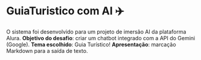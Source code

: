 # GuiaTuristico com AI :airplane:

O sistema foi desenvolvido para um projeto de imersão AI da plataforma Alura.
**Objetivo do desafio**: criar um chatbot integrado com a API do Gemini (Google). 
**Tema escolhido**: Guia Turístico!
**Apresentação**: marcação Markdown para a saída de texto.
